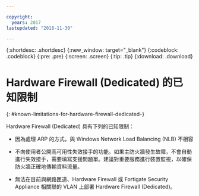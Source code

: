 ```yaml
---

copyright:
  years: 2017
lastupdated: "2018-11-30"

---
```


{:shortdesc: .shortdesc}
{:new_window: target="_blank"}
{:codeblock: .codeblock}
{:pre: .pre}
{:screen: .screen}
{:tip: .tip}
{:download: .download}

# Hardware Firewall (Dedicated) 的已知限制
{: #known-limitations-for-hardware-firewall-dedicated-}

Hardware Firewall (Dedicated) 具有下列的已知限制：

* 因為處理 ARP 的方式，與 Windows Network Load Balancing (NLB) 不相容

* 不向使用者公開高可用性失效接手的功能。如果主防火牆發生故障，不會自動進行失效接手，需要填寫支援問題單。建議對重要服務進行裝置監視，以確保防火牆正確地傳輸資料流量。

* 無法在目前與網路匣道、Hardware Firewall 或 Fortigate Security Appliance 相關聯的 VLAN 上部署 Hardware Firewall (Dedicated)。
